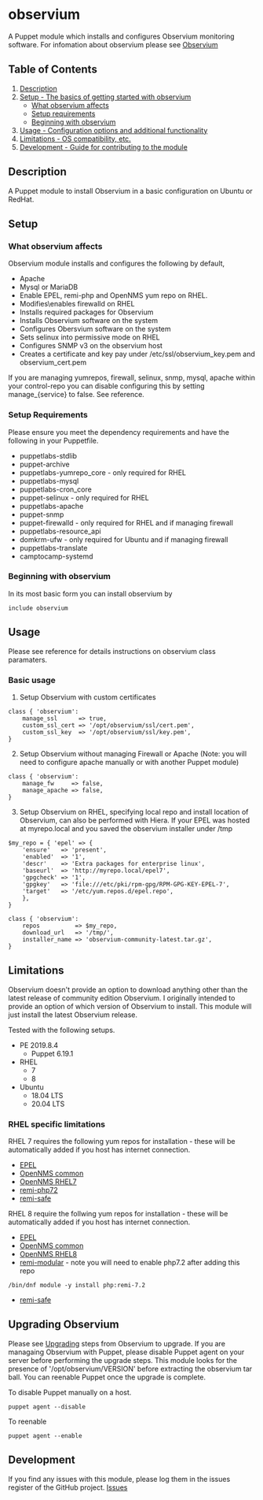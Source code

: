 # observium

A Puppet module which installs and configures Observium monitoring software. For infomation about observium please see [Observium][1]


## Table of Contents

1. [Description](#description)
1. [Setup - The basics of getting started with observium](#setup)
    * [What observium affects](#what-observium-affects)
    * [Setup requirements](#setup-requirements)
    * [Beginning with observium](#beginning-with-observium)
1. [Usage - Configuration options and additional functionality](#usage)
1. [Limitations - OS compatibility, etc.](#limitations)
1. [Development - Guide for contributing to the module](#development)

## Description

A Puppet module to install Observium in a basic configuration on Ubuntu or RedHat. 

## Setup

### What observium affects

Observium module installs and configures the following by default, 

- Apache
- Mysql or MariaDB
- Enable EPEL, remi-php and OpenNMS yum repo on RHEL. 
- Modifies\enables firewalld on RHEL
- Installs required packages for Observium
- Installs Observium software on the system
- Configures Obersvium software on the system
- Sets selinux into permissive mode on RHEL
- Configures SNMP v3 on the observium host
- Creates a certificate and key pay under /etc/ssl/observium_key.pem and observium_cert.pem

If you are managing yumrepos, firewall, selinux, snmp, mysql, apache within your control-repo you can disable 
configuring this by setting manage_{service} to false. See reference.

### Setup Requirements

Please ensure you meet the dependency requirements and have the following in your Puppetfile.

- puppetlabs-stdlib
- puppet-archive
- puppetlabs-yumrepo_core - only required for RHEL
- puppetlabs-mysql
- puppetlabs-cron_core
- puppet-selinux - only required for RHEL
- puppetlabs-apache
- puppet-snmp
- puppet-firewalld - only required for RHEL and if managing firewall
- puppetlabs-resource_api
- domkrm-ufw - only required for Ubuntu and if managing firewall
- puppetlabs-translate
- camptocamp-systemd


### Beginning with observium

In its most basic form you can install observium by
```
include observium
```

## Usage

Please see reference for details instructions on observium class paramaters. 

### Basic usage

1. Setup Observium with custom certificates
```
class { 'observium': 
    manage_ssl      => true,
    custom_ssl_cert => '/opt/observium/ssl/cert.pem',
    custom_ssl_key  => '/opt/observium/ssl/key.pem',
}
```
2. Setup Observium without managing Firewall or Apache (Note: you will need to configure apache manually or with another Puppet module)
```
class { 'observium':
    manage_fw     => false,
    manage_apache => false,
}
```
3. Setup Observium on RHEL, specifying local repo and install location of Observium, can also be performed with Hiera.
If your EPEL was hosted at myrepo.local and you saved the observium installer under /tmp
```
$my_repo = { 'epel' => {
    'ensure'   => 'present',
    'enabled'  => '1',
    'descr'    => 'Extra packages for enterprise linux',
    'baseurl'  => 'http://myrepo.local/epel7',
    'gpgcheck' => '1',
    'gpgkey'   => 'file:///etc/pki/rpm-gpg/RPM-GPG-KEY-EPEL-7',
    'target'   => '/etc/yum.repos.d/epel.repo',
    },
}

class { 'observium':
    repos          => $my_repo,
    download_url   => '/tmp/',
    installer_name => 'observium-community-latest.tar.gz',
}
```

## Limitations

Observium doesn't provide an option to download anything other than the latest release of community edition Observium. 
I originally intended to provide an option of which version of Observium to install. This module will just install the latest Observium release.

Tested with the following setups.

- PE 2019.8.4
    - Puppet 6.19.1
- RHEL
    - 7
    - 8
- Ubuntu
    - 18.04 LTS
    - 20.04 LTS

### RHEL specific limitations

RHEL 7 requires the following yum repos for installation - these will be automatically added if you host has internet connection.

- [EPEL][4]
- [OpenNMS common][5]
- [OpenNMS RHEL7][6]
- [remi-php72][7]
- [remi-safe][8]

RHEL 8 require the follwing yum repos for installation - these will be automatically added if you host has internet connection.

- [EPEL][4]
- [OpenNMS common][5]
- [OpenNMS RHEL8][9]
- [remi-modular][10] - note you will need to enable php7.2 after adding this repo 
```
/bin/dnf module -y install php:remi-7.2
```
- [remi-safe][10]


## Upgrading Observium 
Please see [Upgrading][2] steps from Observium to upgrade. If you are managaing Observium with Puppet, 
please disable Puppet agent on your server before performing the upgrade steps. This module looks for the 
presence of '/opt/observium/VERSION' before extracting the observium tar ball. You can reenable Puppet 
once the upgrade is complete. 

To disable Puppet manually on a host.
```
puppet agent --disable
```
To reenable
```
puppet agent --enable
```

## Development

If you find any issues with this module, please log them in the issues register of the GitHub project. [Issues][3]

[1]: https://www.observium.org/
[2]: https://docs.observium.org/updating/#community-edition
[3]: https://github.com/benjamin-robertson/observium/issues
[4]: https://fedoraproject.org/wiki/EPEL
[5]: https://yum.opennms.org/stable/common/
[6]: https://yum.opennms.org/stable/rhel7/
[7]: http://cdn.remirepo.net/enterprise/7/php72/mirror
[8]: http://cdn.remirepo.net/enterprise/7/safe/mirro
[9]: https://yum.opennms.org/stable/rhel8/
[10]: https://rpms.remirepo.net/enterprise/8/

